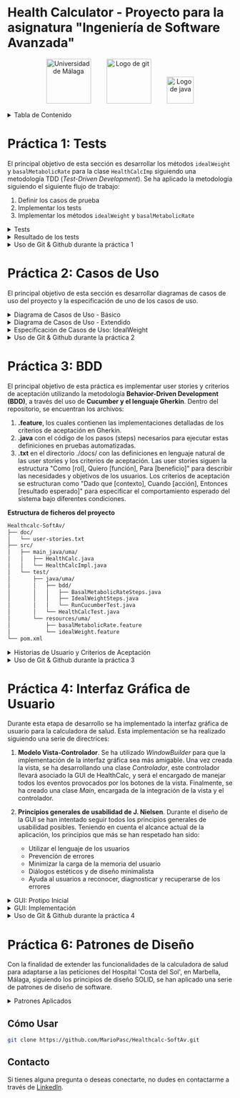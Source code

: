 # Health Calculator - Proyecto para la asignatura "Ingeniería de Software Avanzada"

<p align="center">
  <img src="https://github.com/MarioPasc/Mineria-de-Datos-con-R/assets/120520768/8116be8d-7c0d-4564-9678-d1fda0064a6a" width="100" title="Universidad de Málaga">
  &nbsp; &nbsp; &nbsp; &nbsp;
  <img src="https://git-scm.com/images/logos/downloads/Git-Icon-1788C.png" width="100" title="Logo de git">
  &nbsp; &nbsp; &nbsp; &nbsp;
  <img src="https://upload.wikimedia.org/wikipedia/en/3/30/Java_programming_language_logo.svg" width="60" title="Logo de java">
</p>


<details>
<summary>Tabla de Contenido</summary>

- [Práctica 1: Tests](#práctica-1-tests)
- [Práctica 2: Casos de Uso](#práctica-2-casos-de-uso)
- [Práctica 3: BDD](#práctica-3-bdd)
- [Práctica 4: Interfaz Gráfica de Usuario](#práctica-4-interfaz-gráfica-de-usuario)
- [Práctica 6: Patrones de Diseño](#practica-6-patrones-de-diseño)

</details>

# Práctica 1: Tests
  
El principal objetivo de esta sección es desarrollar los métodos `idealWeight` y `basalMetabolicRate` para la clase `HealthCalcImp` siguiendo una metodología TDD (*Test-Driven Development*). Se ha aplicado la metodología siguiendo el siguiente flujo de trabajo: 

1. Definir los casos de prueba
2. Implementar los tests 
3. Implementar los métodos `idealWeight` y `basalMetabolicRate`

<details>
<summary>Tests</summary>

#### Tests método `HealthCalcImpl.idealWeight`

##### Tests Caja Negra

- **Test de Altura Negativa** `testAlturaNegativaIdealWeight`

En este test, compruebo que la aplicación lanza una excepción cuando se introduce una altura negativa para calcular el peso ideal. Es fundamental asegurar que el sistema maneje adecuadamente entradas inválidas como esta, ya que una altura negativa no tiene sentido en un contexto real.

- **Test de Altura Cero** `testAlturaCeroIdealWeight`

Aquí, verifico que el sistema reacciona correctamente al recibir un valor de altura igual a cero para el cálculo del peso ideal, lanzando una excepción. 

- **Test de Peso Ideal Negativo para Hombre** `testPesoIdealNegativoHombre`

Este test asegura que el sistema identifica y rechaza un cálculo de peso ideal que resulte negativo para un hombre, lo cual indicaría un error en el algoritmo o en la entrada de datos. 

- **Test de Peso Ideal Negativo para Mujer** `testPesoIdealNegativoMujer`

Similar al anterior, pero enfocado en el género femenino, este test confirma que el sistema detecta y evita retornar un peso ideal negativo para una mujer. 

- **Test de Altura Desbordada** `testAlturaOverflowIdealWeight`

Este test verifica que el sistema lanza una excepción cuando se proporciona una altura que excede el límite máximo permitido por el tipo de dato (overflow). Este escenario es crucial para asegurar que el sistema maneja correctamente valores extremadamente grandes que podrían causar errores en el cálculo.

- **Test de Género No Válido** `testGeneroNoValidoIdealWeight`

Con este test, aseguro que el sistema identifica y rechaza entradas de género que no sean 'm' (hombre) o 'w' (mujer), lanzando una excepción.

##### Tests Caja Blanca

- **Test de Peso Ideal para Hombre** `testPesoIdealHombre`

Este test comprueba el cálculo correcto del peso ideal para un hombre, basado en la fórmula específica. Así se confirma que el resultado coincide con el valor esperado. 

- **Test de Peso Ideal para Mujer** `testPesoIdealMujer`

Similar al anterior, este test valida que el cálculo del peso ideal para una mujer es correcto, utilizando su fórmula específica. 


#### Tests método `HealthCalcImpl.basalMetabolicRate`

##### Tests Caja Negra

- **Test de Altura Negativa para Tasa Metabólica Basal** `testAlturaNegativaBasalMetabolicRate`

En este test, se verifica que se lanza una excepción `IllegalArgumentException` al recibir una altura negativa. Es esencial garantizar que el sistema maneje adecuadamente entradas inválidas como una altura negativa, ya que no representa un escenario realista en el contexto de calcular la tasa metabólica basal.

- **Test de Altura Cero para Tasa Metabólica Basal** `testAlturaCeroBasalMetabolicRate`

Aquí, se comprueba que el sistema lanza correctamente una excepción `IllegalArgumentException` cuando se le proporciona un valor de altura igual a cero para calcular la tasa metabólica basal. 

- **Test de Peso Negativo para Tasa Metabólica Basal** `testPesoNegativoBasalMetabolicRate`

Este test confirma que el sistema identifica y rechaza correctamente un valor de peso negativo al calcular la tasa metabólica basal, lanzando una excepción `IllegalArgumentException`. 

- **Test de Edad Negativa para Tasa Metabólica Basal** `testEdadNegativaBasalMetabolicRate`

Con este test, se asegura que el sistema lanza una excepción `IllegalArgumentException` al introducir una edad negativa para el cálculo de la tasa metabólica basal. 

- **Test de Peso Cero para Tasa Metabólica Basal** `testPesoCeroBasalMetabolicRate`

Este test verifica que el sistema reacciona adecuadamente al recibir un valor de peso igual a cero para el cálculo de la tasa metabólica basal, lanzando una excepción `IllegalArgumentException`. 

- **Test de Edad Cero para Tasa Metabólica Basal** `testEdadCeroBasalMetabolicRate`

Aquí, se examina que el sistema emite correctamente una excepción `IllegalArgumentException` cuando se calcula la tasa metabólica basal con una edad igual a cero. 

- **Test de Altura Desbordada** `testAlturaOverflowBasalMetabolicRate`

Este test comprueba que la aplicación lanza una excepción cuando se introduce un peso que supera el límite máximo permitido por el tipo de dato (overflow). 

- **Test de Peso Desbordado** `testPesoOverflowBasalMetabolicRate`

Este test comprueba que la aplicación lanza una excepción cuando se introduce un peso que supera el límite máximo permitido por el tipo de dato (overflow). 

- **Test de Edad Desbordada** `testEdadOverflowBasalMetabolicRate`

En este test, se verifica que el sistema arroja una excepción cuando se suministra una edad que excede el límite máximo aceptable por el tipo de dato (overflow). 

- **Test de Metabolismo Basal Negativo para Hombre** `testbasalMetabolicRatetNegativoHombre`

Este test asegura que el sistema identifica y rechaza un cálculo de metabolismo basal que resulte negativo para un hombre, lo cual indicaría un error en el algoritmo o en la entrada de datos. 

- **Test de Metabolismo Basal Negativo para Mujer** `testbasalMetabolicRatetNegativoHombre`

Similar al anterior, pero enfocado en el género femenino, este test confirma que el sistema detecta y evita retornar un metabolismo basal negativo para una mujer. 

- **Test de Género No Válido para Tasa Metabólica Basal** `testGeneroNoValidoBasalMetabolicRate`

Este test verifica que el sistema lanza una excepción `IllegalArgumentException` al recibir un género que no sea 'm' (hombre) o 'w' (mujer) al calcular la tasa metabólica basal. 

##### Tests Caja Blanca

- **Test de Metabolismo Basal para Mujer** `testMetabolismoBasalMujer`

Aquí, se evalúa que el cálculo de la tasa metabólica basal para una mujer es correcto, utilizando la fórmula específica para mujeres. Este test asegura que el cálculo se realiza adecuadamente según los parámetros biológicos diferenciados por género.

- **Test de Metabolismo Basal para Hombre** `testMetabolismoBasalHombre`

Este test confirma que el cálculo de la tasa metabólica basal para un hombre se realiza correctamente, siguiendo la fórmula específica para hombres. El propósito es verificar que el sistema calcula de manera precisa la TMB, tomando en cuenta las diferencias biológicas entre géneros.
</details>

<details>
<summary>Resultado de los tests</summary>

```xml
version="3.0" name="healthcalc.HealthCalcTest" time="0.063" tests="1" errors="0" skipped="0" failures="0">
```

<p align="center">
  <img src="https://github.com/MarioPasc/Healthcalc-SoftAv/assets/120520768/af179b2e-f13d-422e-9bc6-50c2561c8f8f" height="250" title="XML Tests">
  <img src="https://github.com/MarioPasc/Healthcalc-SoftAv/assets/120520768/e5307c5f-fa0c-4e99-b683-61c5183236c5" height="250" title="tests1">
</p>


Como se puede observar, todos los tests se han pasado satisfactoriamente. Esto es un buen indicador, ya que los tests fueron definidos y programados de manera rigurosa para poder comprobar las limitaciones del software. 
</details>

<details>
<summary>Uso de Git & Github durante la práctica 1</summary>

<p align="center">
  <img src="https://github.com/MarioPasc/Healthcalc-SoftAv/assets/120520768/5ca2b0ff-b523-485a-ba84-d0620ded30fe" width="753" title="GIT">
</p>


**Desarrollo**

- Primero empecé trabajando de manera directa en la rama main, sin embargo, cuando implementé todos los tests de caja negra para ambos métodos, decidí crear la rama `testsCajaBlanca`. 
- Desarrollé todos los tests de caja blanca en esta rama con éxito, sin embargo, antes de unir esta rama a la rama `main`, tuve que arreglar un pequeño error que tuve en el test `testPesoOverflowBasalMetabolicRate`, ya que no estaba comprobando el valor con `Float.MAX_VALUE`, sino con `INTEGER.MAX_VALUE`, siendo esto incorrecto ya que la variable de entrada `weight` es de tipo `float`. 
- Una vez arreglado el error, volví a la rama `testsCajaBlanca` para revisar el contenido. Finalmente uní las ramas con `git merge` y terminé de desarrollar unos tests de caja negra. 
</details>

# Práctica 2: Casos de Uso

El principal objetivo de esta sección es desarrollar diagramas de casos de uso del proyecto y la especificación de uno de los casos de uso. 

<details>
<summary>Diagrama de Casos de Uso - Básico</summary>

<p align="center">
  <img src="https://github.com/MarioPasc/Healthcalc-SoftAv/assets/120520768/d4bfce46-80e7-427d-92f8-ea1defbd9f45" height="280" title="casosusodiag1">
</p>

En el diagrama de casos de uso básico podemos observar que se modela la funcionalidad de los métodos `idealWeight` y `basalMetabolicRate`. Se han considerado dos herencias para poder expandir el diagrama fácilmente cuando se deban añadir nuevas funcionalidades relacionadas con realizar cálculos al sistema en el futuro, y que conlleven también la introducción de parámetros por teclado.   

</details>

<details>
<summary>Diagrama de Casos de Uso - Extendido</summary>

<p align="center">
  <img src="https://github.com/MarioPasc/Healthcalc-SoftAv/assets/120520768/00e4bfbe-4a77-4010-8388-30440490bdde" width="805" title="casosusodiag2">
</p>

En el diagrama de casos de uso extendido incluye además dos métodos que también realizan un cálculo utilizando parámetros introducidos por teclado. Estos dos nuevos métodos tienen una relación con *Realizar Cálculo* y *Introducir Parámetros* similar a la que tenían los métodos `idealWeight` y `basalMetabolicRate`. 

El primer método introducido, **BMI**, realizaría el cálculo del índice de masa corporal siguiendo la fórmula $BMI = peso \times altura^2$.  
El segundo método introducido, **Ritmo Máximo Cardíaco**, realizaría el cálculo del RMC, siguiendo las fórmulas:

$$RMC_{hombre} = 220 - \text{Edad} - \frac{\text{Peso}}{20}$$

$$RMC_{mujer} = 226 - \text{Edad} - \frac{\text{Peso}}{22}$$

Donde:
- $RMC_{hombre}$ es el ritmo cardíaco máximo estimado para hombres.
- $RMC_{mujer}$ es el ritmo cardíaco máximo estimado para mujeres.
- $\text{Edad}$ es la edad de la persona en años.
- $\text{Peso}$ es el peso de la persona en kilogramos.

</details>

<details>
<summary>Especificación de Casos de Uso: IdealWeight</summary>

```bash
Nombre: Cálculo Peso Ideal
Stakeholders: 
    - Usuario: Poder realizar el cálculo de su peso ideal.
    - Equipo de desarrollo del software: Asegurar que el programa HealCalc se usa y desempeña con normalidad.
Actor principal: Usuario
Alcance (scope): Aplicación HealthCalc
Nivel de abstracción: USER GOAL. Se describe una interacción usuario-sistema
Precondiciones:
    - El usuario puede ejecutar el programa de la calculadora con éxito
Garantías:
    - Mínima: Se muestra un mensaje de error al usuario, explicando qué parte ha fallado. 
    - De Éxito: Se devuelve el peso ideal del usuario.
Trigger: El usuario selecciona la opción de Calcular Peso Ideal en el programa HealthCalc.
Escenario principal:
    1. El usuario selecciona la opción "Calcular Peso Ideal" en el programa HealthCalc.
    2. El sistema solicita al usuario los parámetros a rellenar. 
    3. El usuario introduce los valores de los parámetros. 
    4. El sistema aplica la fórmula con los parámetros introducidos. 
    5. El sistema muestra el resultado.
Extensiones:
    3a. El usuario introduce parámetros no válidos.
        3a.1. El sistema muestra un mensaje de error, indicando qué campos son incorrectos.
        3a.2. Se vuelve a 2.
    4a. El resultado está fuera de un rango. 
        4a.1. El sistema muestra un mensaje de error, indicando que el valor de salida es negativo o cero. 
        4a.2. Se vuelve a 2.  
```

</details>

<details>
<summary>Uso de Git & Github durante la práctica 2</summary>

<p align="center">
  <img src="https://github.com/MarioPasc/Healthcalc-SoftAv/assets/120520768/13b2fb6c-c997-4bd3-9533-5aae6ee036f1" width="753" title="GIT">
</p>

**Desarrollo**

Como se puede observar, se han creado dos nuevas ramas. La rama `practica1` hace referencia a la versión de `main` en la que está contenida toda la práctica 1. 

Por otra parte, la rama `practica2` está destinada a almacenar todos los cambios de la práctica 2. Estos cambios aún no se muestran en el repositorio ya que esta rama no ha sido unida (`git merge`) con la rama `main` aún, sin embargo, su contenido está disponible en los anteriores apartados de este fichero readme. 

</details>

# Práctica 3: BDD

El principal objetivo de esta práctica es implementar user stories y criterios de aceptación utilizando la metodología **Behavior-Driven Development (BDD)**, a través del uso de **Cucumber y el lenguaje Gherkin**. Dentro del repositorio, se encuentran los archivos:
1. **.feature**, los cuales contienen las implementaciones detalladas de los criterios de aceptación en Gherkin.
2. **.java** con el código de los pasos (steps) necesarios para ejecutar estas definiciones en pruebas automatizadas.
3. **.txt** en el directorio ./docs/ con las definiciones en lenguaje natural de las user stories y los criterios de aceptación. Las user stories siguen la estructura "Como [rol], Quiero [función], Para [beneficio]" para describir las necesidades y objetivos de los usuarios. Los criterios de aceptación se estructuran como "Dado que [contexto], Cuando [acción], Entonces [resultado esperado]" para especificar el comportamiento esperado del sistema bajo diferentes condiciones.

**Estructura de ficheros del proyecto**
```bash
Healthcalc-SoftAv/
├── doc/
│   └── user-stories.txt
├── src/
│   ├── main_java/uma/
│   │   ├── HealthCalc.java
│   │   └── HealthCalcImpl.java
│   └── test/
│       ├── java/uma/
│       │   ├── bdd/
│       │   │   ├── BasalMetabolicRateSteps.java
│       │   │   ├── IdealWeightSteps.java
│       │   │   └── RunCucumberTest.java
│       │   └── HealthCalcTest.java
│       └── resources/uma/
│           ├── basalMetabolicRate.feature
│           └── idealWeight.feature
└── pom.xml
```

<details>
<summary>Historias de Usuario y Criterios de Aceptación</summary>

### User Stories

#### IdealWeight:
> "As a HealthCalc User  
I want to input my gender and height into the calculator  
So that I can calculate my ideal weight"

#### BasalMetabolicRate:
> "As a nutritionist  
I want to determine the basal metabolic rate of my client  
So that I can elaborate a better diet plan for him/her"

### Acceptance Criteria

#### IdealWeight:

**Scenario: Calculate ideal weight with valid parameters**
- Given I am a HealthCalc user
- When I input my gender and height into the calculator
- Then the calculator should calculate and display my ideal weight.

**Scenario: Display error when input parameters are incorrect**  
(e.g. height less or equal to zero, gender not recognized by the system)
- Given I am a HealthCalc user
- When I input my gender and height into the calculator
        *AND* the system recognizes the inputs as invalid
- Then the calculator should display a specific error message guiding me to enter a valid gender and height.

**Scenario: Display error when input height exceeds the max value admitted by the datatype (int)**
- Given I am a HealthCalc user
- When I input a height value that is too high for IdealWeight
- Then the calculator should throw an overflow error

**Scenario: Display error when computed ideal weight is negative or zero**
- Given I am a HealthCalc user
- When I input my gender and height into the calculator
       *AND* the computed ideal weight is less or equal to zero 
- Then the calculator should display an error message indicating an unrealistic output.

#### BasalMetabolicRate:

**Scenario: Calculate the basal metabolic rate with valid inputs**
- Given I am a nutritionist
- When I input my client's weight, age, height, and gender into the calculator
- Then the calculator should compute and display its basal metabolic rate.

**Scenario: Display error when input parameters are incorrect**  
(e.g., gender not recognized by the system, numeric inputs less or equal to zero)
- Given I am a nutritionist
- When I input my client's weight, age, height, and gender into the calculator
  *AND* the inputs are recognized as invalid by the system
- Then the calculator should display specific error messages for each type of invalid input.

**Scenario: Display error when numeric input parameters are too high**  
(INTEGER.MAX_VALUE for age and height and FLOAT.MAX_VALUE for weight) 
- Given I am a nutritionist
- When I input values for my client's weight, age, or height 
  *AND* any value is too high for its datatype 
- Then the calculator should display an overflow error.

**Scenario: Display error when computed basal metabolic rate is negative or zero**
- Given I am a nutritionist
- When I input my client's weight, age, height, and gender into the calculator
  *AND* the computed basal metabolic rate is less or equal to zero 
- Then the calculator should display an error message indicating unrealistic output value.

</details>

<details>
<summary>Uso de Git & Github durante la práctica 3</summary>

<p align="center">
  <img src="https://github.com/MarioPasc/Healthcalc-SoftAv/assets/120520768/b59423f8-307b-4b06-b426-0bf4aadc1f17" width="753" title="GIT">
</p>

**Desarrollo**

Como se puede observar, para mantener un desarrollo limpio e independiente de las otras prácticas, se ha creado una nueva rama, `practica3`, en la cual se han hecho los commits adecuados. 

Principalmente se pueden obserar 4 commits, el primero incluye una configuración correcta de las dependencias del fichero `pom.xml`, además de el ajuste del `RunCucumberTest.java` para la estructura de ficheros del proyecto. Los siguientes dos commits incluyen las implementaciones de los ficheros `.feature` y su correspondiente `*Steps.java` para los métodos `idealWeight` y `basalMetabolicRate`. Finalmente, se ha realizado un commit con el fichero .txt que contiene el log de la ejecución de los tests, este fichero se ha podido obtener ejecutando `mvn test > ./doc/output-tests.txt` en la terminal desde la carpeta del proyecto. 

</details>

# Práctica 4: Interfaz Gráfica de Usuario

Durante esta etapa de desarrollo se ha implementado la interfaz gráfica de usuario para la calculadora de salud. Esta implementación se ha realizado siguiendo una serie de directrices:
1. **Modelo Vista-Controlador**. Se ha utilizado *WindowBuilder* para que la implementación de la interfaz gráfica sea más amigable. Una vez creada la vista, se ha desarrollando una clase *Controlador*, este controlador llevará asociado la GUI de HealthCalc, y será el encargado de manejar todos los eventos provocados por los botones de la vista. Finalmente, se ha creado una clase *Main*, encargada de la integración de la vista y el controlador.
  
2. **Principios generales de usabilidad de J. Nielsen**. Durante el diseño de la GUI se han intentado seguir todos los principios generales de usabilidad posibles. Teniendo en cuenta el alcance actual de la aplicación, los principios que más se han respetado han sido:
    - Utilizar el lenguaje de los usuarios   
    - Prevención de errores
    - Minimizar la carga de la memoria del usuario
    - Diálogos estéticos y de diseño minimalista
    - Ayuda al usuarios a reconocer, diagnosticar y recuperarse de los errores
  
<details>
<summary>GUI: Protipo Inicial</summary>
Teniendo en cuenta todas las historias de usuario y casos de uso desarrollados durante las anteriores etapas del proyecto se propuso la siguiente interfaz preliminar:

<p align="center">
  <img src="https://github.com/MarioPasc/Healthcalc-SoftAv/assets/120520768/753f2c09-7573-47ed-86ab-16e6341f5d17" width="753" title="gui-sketch">
</p>

Se proporciona en la imagen superior entonces la interfaz principal (izquierda) y un breve resumen del formato de los cuadros de diálogo que pueden surgir si se dan los casos descritos en las historias de usuario o casos de uso (p.ej. Valores de entrada incorrectos, valores de salida irrealistas, etc.). Este prototipo ofrece un diseño minimalista y funcional, fácil de usar y con una paleta de colores agradable. 

</details>

<details>
<summary>GUI: Implementación</summary>
Una vez se ha partido de ese sketch inicial, se ha optado por este modelo final:

<p align="center">
  <img src="https://github.com/MarioPasc/Healthcalc-SoftAv/assets/120520768/d194dda0-1adf-4255-a95e-510641b91fc2" width="753" title="gui-implementacion">
</p>

La paleta y la distribución de paneles original que imita el diseño tradicional de una operación (elementos de entrada arriba, separados de los elementos de salida por una línea horizontal) se mantiene, eliminando algunos elementos para disminuir la complejidad del diseño y aumentar su minimalismo. Se implementa la posibilidad de introducir el parámetro "Edad" usando el teclado o el ratón. 



</details>

<details>
<summary>Uso de Git & Github durante la práctica 4</summary>

<p align="center">
  <img src="https://github.com/MarioPasc/Healthcalc-SoftAv/assets/120520768/60b37a07-5f0c-444d-90f3-ef4a9a4682c3" width="753" title="gitpractica4">
</p>

Durante el desarrollo de esta etapa del proyecto se han hecho una serie de commits significativos. Se empezó por la vista para poder nombrar a los elementos que formarían parte de la distribución de la ventana, seguido del controlador, encargado de añadirle funcionalidad a los elementos que lo requerían, para terminar con el desarrollo de código con el commit "Modelo Vista-Controlador Implementado", el cual representa la *primera versión funcional* del ejecutable .JAR
Se finalizó con el aporte de la documentación correspondiente, así como el ejecutable .JAR, el cual fue probado desde la terminal con el comando:

```bash
java -jar HealthCalc.jar
```

</details>

# Práctica 6: Patrones de Diseño

Con la finalidad de extender las funcionalidades de la calculadora de salud para adaptarse a las peticiones del Hospital 'Costa del Sol', en Marbella, Málaga, siguiendo los principios de diseño SOLID, se han aplicado una serie de patrones de diseño de software.

<details>
<summary>Patrones Aplicados</summary>


<details>
<summary>Singleton</summary>
El patrón Singleton se ha usado para asegurar que la clase `HealthCalcImpl` tenga solo una instancia en toda la aplicación y proporcionar un punto de acceso global a esa instancia. El principal objetivo entonces ha sido implementarlo para controlar el acceso a los cálculos de salud. Con `getInstance()`, se garantiza que se utiliza la misma configuración y lógica de cálculo en todo el software, facilitando la gestión y mantenimiento del sistema.
<p align="center">
  <img src="https://github.com/MarioPasc/Healthcalc-SoftAv/assets/120520768/28aa87bf-4561-45b8-a0c8-b9ccba9cf4b7" width="700" title="Singleton">
</p>
</details>

<details>
<summary>Adapter</summary>
El patrón Adaptador se ha usado para permitir que sistemas con interfaces incompatibles trabajen juntos. La clase `HealthCalcAdapter` actúa como un adaptador entre la interfaz `HealthHospital`, requerida por el Hospital Costa del Sol, y la implementación existente de la calculadora de salud, `HealthCalcImpl`. Dado que `HealthCalcImpl` ya implementa métodos para calcular el peso ideal y la tasa metabólica basal (BMR), pero con diferentes parámetros y tipos de retorno comparados con los esperados por `HealthHospital`, el adaptador `HealthCalcAdapter` traduce las llamadas de la interfaz `HealthHospital` a las operaciones correspondientes de `HealthCalcImpl`. Esto nos permite reutilizar la funcionalidad existente sin necesidad de reescribir o duplicar código, facilitando la integración con el sistema del hospital.

<p align="center">
  <img src="https://github.com/MarioPasc/Healthcalc-SoftAv/assets/120520768/1ead3329-f9dd-48bf-9c8f-d2d6736089fe" width="750" title="Adapter">
</p>

</details>

<details>
<summary>Proxy de Registro</summary>
El uso del patrón Proxy de Registro es especialmente útil para cumplir con los requisitos del Hospital Costa del Sol de llevar un registro detallado y obtener estadísticas agregadas sobre los datos de pacientes. Implementado mediante la clase `StatsProxy`, que implementa la interfaz `HealthStats`, actúa como un intermediario entre la interfaz `HealthHospital` y la implementación real de la calculadora de salud (`HealthCalcAdapter`). Cuando se invocan métodos de `HealthHospital` a través de `StatsProxy`, este no solo delega la llamada a `HealthCalcAdapter` para obtener los resultados de cálculos como el peso ideal o el BMR, sino que también registra los datos relevantes (altura, peso, edad, etc.) de cada invocación en estructuras de datos internas. Esto permite a `StatsProxy` acumular información sobre las operaciones realizadas, sin alterar la funcionalidad de la calculadora subyacente.

<p align="center">
  <img src="https://github.com/MarioPasc/Healthcalc-SoftAv/assets/120520768/468b09fa-9291-44b2-93f6-67bfd4c1def7" width="800" title="ProxyRegistro">
</p>

</details>

<details>
<summary>Decoradores</summary>

En el sistema del Hospital Costa del Sol, se han integrado dos tipos específicos de decoradores:

1. **Decoradores de Unidades (EuropeanDecorator y AmericanDecorator):** Estos decoradores ajustan las entradas y salidas de la calculadora para que se adapten a las unidades métricas o imperiales, respectivamente. El `EuropeanDecorator` convierte las entradas de metros a centímetros y de gramos a kilogramos, mientras que el `AmericanDecorator` convierte las entradas de pies a centímetros y de libras a kilogramos, asegurando que la calculadora subyacente (`HealthCalcImpl`), que opera en centímetros y kilogramos, pueda ser usada sin cambios. Esta faceta es muy importante para un hospital que atiende a una población internacional.

2. **Decoradores de Mensajes (SpanishMessageHandler y EnglishMessageHandler):** Estos decoradores envuelven la calculadora y añaden la capacidad de mostrar mensajes en el idioma deseado. Estos decoradores aseguran que cada vez que se realiza un cálculo, el resultado se comunica de manera clara y en el idioma preferido del usuario. Se ha hecho uso de que cada calculadora tiene guardada internamente las unidades que usa de entrada (`UNITS`) para poder mostrar unidades personalizadas en el mensaje de salida, de esta forma, por ejemplo, si se ha usado la calculadora Americana, se mostrarán los datos de entrada del mensaje en pies y libras, y en el idioma seleccionado por el usuario, o todos.    

<p align="center">
  <img src="https://github.com/MarioPasc/Healthcalc-SoftAv/assets/120520768/62e4569d-b61b-4e88-bb84-3988c78d7e71" width="800" title="Decorator">
</p>
</details>

La aplicación de los patrones de diseño Singleton, Adaptador, Proxy y Decorador en el sistema de la calculadora de salud del Hospital Costa del Sol ilustra una integración eficiente que mejora la escalabilidad, flexibilidad y mantenimiento del software.


</details>


## Cómo Usar

```bash
git clone https://github.com/MarioPasc/Healthcalc-SoftAv.git
```

## Contacto

Si tienes alguna pregunta o deseas conectarte, no dudes en contactarme a través de [LinkedIn](https://www.linkedin.com/in/mario-pascual-gonzalez/).
